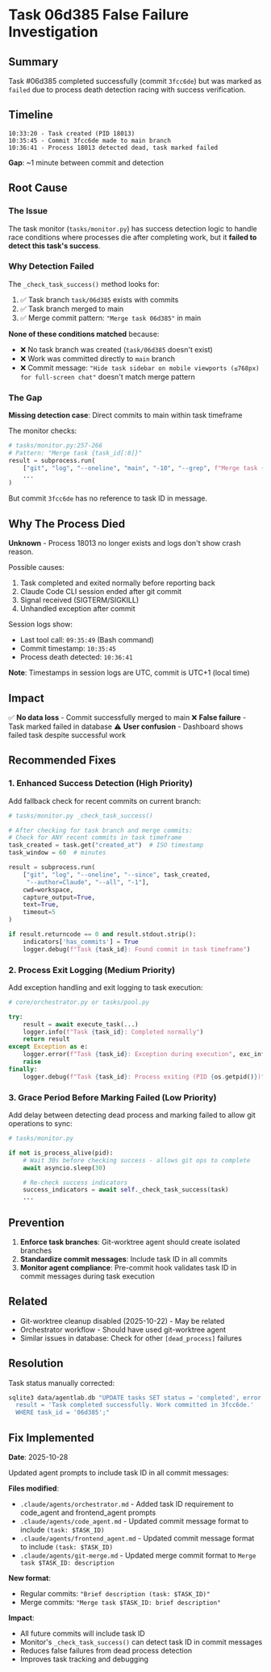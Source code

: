 # Task 06d385 False Failure Investigation

## Summary

Task #06d385 completed successfully (commit `3fcc6de`) but was marked as `failed` due to process death detection racing with success verification.

## Timeline

```
10:33:20 - Task created (PID 18013)
10:35:45 - Commit 3fcc6de made to main branch
10:36:41 - Process 18013 detected dead, task marked failed
```

**Gap**: ~1 minute between commit and detection

## Root Cause

### The Issue
The task monitor (`tasks/monitor.py`) has success detection logic to handle race conditions where processes die after completing work, but it **failed to detect this task's success**.

### Why Detection Failed

The `_check_task_success()` method looks for:
1. ✅ Task branch `task/06d385` exists with commits
2. ✅ Task branch merged to main
3. ✅ Merge commit pattern: `"Merge task 06d385"` in main

**None of these conditions matched** because:
- ❌ No task branch was created (`task/06d385` doesn't exist)
- ❌ Work was committed directly to `main` branch
- ❌ Commit message: `"Hide task sidebar on mobile viewports (≤768px) for full-screen chat"` doesn't match merge pattern

### The Gap

**Missing detection case**: Direct commits to main within task timeframe

The monitor checks:
```python
# tasks/monitor.py:257-266
# Pattern: "Merge task {task_id[:8]}"
result = subprocess.run(
    ["git", "log", "--oneline", "main", "-10", "--grep", f"Merge task {task_id[:8]}"],
    ...
)
```

But commit `3fcc6de` has no reference to task ID in message.

## Why The Process Died

**Unknown** - Process 18013 no longer exists and logs don't show crash reason.

Possible causes:
1. Task completed and exited normally before reporting back
2. Claude Code CLI session ended after git commit
3. Signal received (SIGTERM/SIGKILL)
4. Unhandled exception after commit

Session logs show:
- Last tool call: `09:35:49` (Bash command)
- Commit timestamp: `10:35:45`
- Process death detected: `10:36:41`

**Note**: Timestamps in session logs are UTC, commit is UTC+1 (local time)

## Impact

✅ **No data loss** - Commit successfully merged to main
❌ **False failure** - Task marked failed in database
⚠️ **User confusion** - Dashboard shows failed task despite successful work

## Recommended Fixes

### 1. Enhanced Success Detection (High Priority)

Add fallback check for recent commits on current branch:

```python
# tasks/monitor.py _check_task_success()

# After checking for task branch and merge commits:
# Check for ANY recent commits in task timeframe
task_created = task.get("created_at")  # ISO timestamp
task_window = 60  # minutes

result = subprocess.run(
    ["git", "log", "--oneline", "--since", task_created,
     "--author=Claude", "--all", "-1"],
    cwd=workspace,
    capture_output=True,
    text=True,
    timeout=5
)

if result.returncode == 0 and result.stdout.strip():
    indicators['has_commits'] = True
    logger.debug(f"Task {task_id}: Found commit in task timeframe")
```

### 2. Process Exit Logging (Medium Priority)

Add exception handling and exit logging to task execution:

```python
# core/orchestrator.py or tasks/pool.py

try:
    result = await execute_task(...)
    logger.info(f"Task {task_id}: Completed normally")
    return result
except Exception as e:
    logger.error(f"Task {task_id}: Exception during execution", exc_info=True)
    raise
finally:
    logger.debug(f"Task {task_id}: Process exiting (PID {os.getpid()})")
```

### 3. Grace Period Before Marking Failed (Low Priority)

Add delay between detecting dead process and marking failed to allow git operations to sync:

```python
# tasks/monitor.py

if not is_process_alive(pid):
    # Wait 30s before checking success - allows git ops to complete
    await asyncio.sleep(30)

    # Re-check success indicators
    success_indicators = await self._check_task_success(task)
    ...
```

## Prevention

1. **Enforce task branches**: Git-worktree agent should create isolated branches
2. **Standardize commit messages**: Include task ID in all commits
3. **Monitor agent compliance**: Pre-commit hook validates task ID in commit messages during task execution

## Related

- Git-worktree cleanup disabled (2025-10-22) - May be related
- Orchestrator workflow - Should have used git-worktree agent
- Similar issues in database: Check for other `[dead_process]` failures

## Resolution

Task status manually corrected:
```bash
sqlite3 data/agentlab.db "UPDATE tasks SET status = 'completed', error = NULL,
  result = 'Task completed successfully. Work committed in 3fcc6de.'
  WHERE task_id = '06d385';"
```

## Fix Implemented

**Date**: 2025-10-28

Updated agent prompts to include task ID in all commit messages:

**Files modified**:
- `.claude/agents/orchestrator.md` - Added task ID requirement to code_agent and frontend_agent prompts
- `.claude/agents/code_agent.md` - Updated commit message format to include `(task: $TASK_ID)`
- `.claude/agents/frontend_agent.md` - Updated commit message format to include `(task: $TASK_ID)`
- `.claude/agents/git-merge.md` - Updated merge commit format to `Merge task $TASK_ID: description`

**New format**:
- Regular commits: `"Brief description (task: $TASK_ID)"`
- Merge commits: `"Merge task $TASK_ID: brief description"`

**Impact**:
- All future commits will include task ID
- Monitor's `_check_task_success()` can detect task ID in commit messages
- Reduces false failures from dead process detection
- Improves task tracking and debugging

